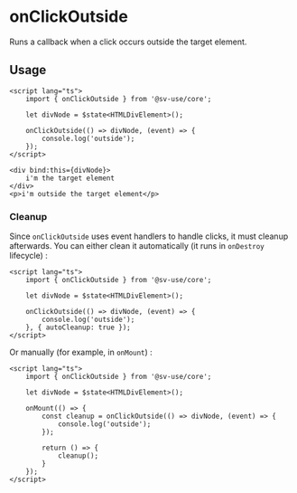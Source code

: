 # onClickOutside

Runs a callback when a click occurs outside the target element.

## Usage

```svelte
<script lang="ts">
	import { onClickOutside } from '@sv-use/core';

	let divNode = $state<HTMLDivElement>();

	onClickOutside(() => divNode, (event) => {
        console.log('outside');
    });
</script>

<div bind:this={divNode}>
    i'm the target element
</div>
<p>i'm outside the target element</p>
```

### Cleanup

Since `onClickOutside` uses event handlers to handle clicks, it must cleanup
afterwards. You can either clean it automatically (it runs in `onDestroy`
lifecycle) :

```svelte
<script lang="ts">
	import { onClickOutside } from '@sv-use/core';

	let divNode = $state<HTMLDivElement>();

	onClickOutside(() => divNode, (event) => {
        console.log('outside');
    }, { autoCleanup: true });
</script>
```

Or manually (for example, in `onMount`) :

```svelte
<script lang="ts">
	import { onClickOutside } from '@sv-use/core';

	let divNode = $state<HTMLDivElement>();

    onMount(() => {
        const cleanup = onClickOutside(() => divNode, (event) => {
            console.log('outside');
        });

        return () => {
            cleanup();
        }
    });
</script>
```
